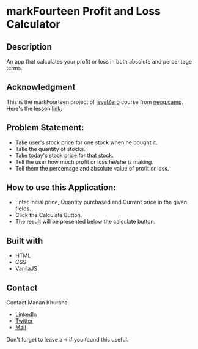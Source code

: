 # markFourteen Profit and Loss Calculator
## Description
An app that calculates your profit or loss in both absolute and percentage terms.

## Acknowledgment
This is the markFourteen project of [levelZero](https://neog.camp/level-zero) course from [neog.camp](neog.camp). Here's the lesson [link.](https://neog.camp/guide/lessonTen)

## Problem Statement:
- Take user's stock price for one stock when he bought it.
- Take the quantity of stocks.
- Take today's stock price for that stock.
- Tell the user how much profit or loss he/she is making.
- Tell them the percentage and absolute value of profit or loss.

## How to use this Application:
- Enter Initial price, Quantity purchased and Current price in the given fields.
- Click the Calculate Button.
- The result will be presented below the calculate button.

## Built with
- HTML
- CSS
- VanilaJS

## Contact
Contact Manan Khurana:
- [LinkedIn](https://www.linkedin.com/in/manan-khurana-1b135b19b/)
- [Twitter](https://twitter.com/manankhurrana)
- [Mail](mailto:khuranamanan12@gmail.com)

Don't forget to leave a ⭐ if you found this useful.
